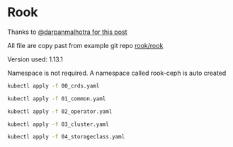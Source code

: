 # Rook

Thanks to [@darpanmalhotra for this post](https://medium.com/@darpanmalhotra/persistent-storage-solution-for-on-premises-kubernetes-clusters-72c676d6560e)

All file are copy past from example git repo [rook/rook](https://github.com/rook/rook/tree/master)

Version used: 1.13.1

Namespace is not required. A namespace called rook-ceph is auto created

```sh 
kubectl apply -f 00_crds.yaml

kubectl apply -f 01_common.yaml

kubectl apply -f 02_operator.yaml

kubectl apply -f 03_cluster.yaml

kubectl apply -f 04_storageclass.yaml
```
